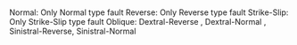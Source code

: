 ###
Normal: Only Normal type fault
Reverse: Only Reverse type fault
Strike-Slip:  Only Strike-Slip type fault
Oblique: Dextral-Reverse , Dextral-Normal , Sinistral-Reverse, Sinistral-Normal
